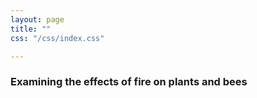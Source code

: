 ```yaml
---
layout: page
title: ""
css: "/css/index.css"

---
```


### Examining the effects of fire on plants and bees